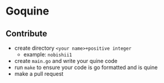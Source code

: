 # Goquine

## Contribute

- create directory `<your name>+positive integer`
    - example: `nobishii1`
- create `main.go` and write your quine code
- run `make` to ensure your code is go formatted and is quine
- make a pull request